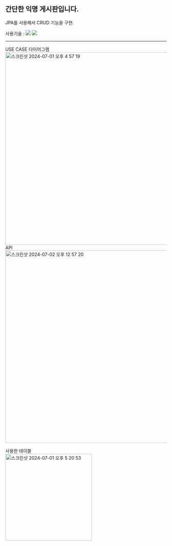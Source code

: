 ## 간단한 익명 게시판입니다.
JPA를 사용해서 CRUD 기능을 구현.<br>
<p>사용기술 : <img src="https://img.shields.io/badge/Spring Boot-6DB33F?style=flat-square&logo=springboot&logoColor=white"/> <img src="https://img.shields.io/badge/MySQL-4479A1?style=flat-square&logo=mysql&logoColor=white"/></p>
<hr>
USE CASE 다이어그램
<br>
<img width="600" alt="스크린샷 2024-07-01 오후 4 57 19" src="https://github.com/seohee-P/simple-board/assets/86008429/6e2f54ab-5cb1-48f8-824a-2718fb6d8eb6"><br>
API<br>
<img width="600" alt="스크린샷 2024-07-02 오후 12 57 20" src="https://github.com/seohee-P/simple-board/assets/86008429/51a93888-a2c6-48cb-b25d-39f2a180f719"></p>
사용한 테이블<br>
<img width="270" alt="스크린샷 2024-07-01 오후 5 20 53" src="https://github.com/seohee-P/simple-board/assets/86008429/956a24c6-6a8c-46cb-962d-6718517c8ea9">
